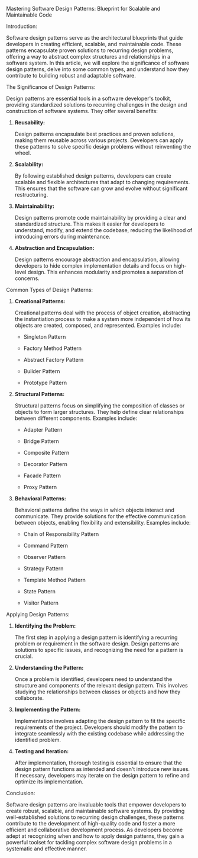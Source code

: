 Mastering Software Design Patterns: Blueprint for Scalable and Maintainable Code

Introduction:

Software design patterns serve as the architectural blueprints that guide developers in creating efficient, scalable, and maintainable code. These patterns encapsulate proven solutions to recurring design problems, offering a way to abstract complex structures and relationships in a software system. In this article, we will explore the significance of software design patterns, delve into some common types, and understand how they contribute to building robust and adaptable software.

The Significance of Design Patterns:

Design patterns are essential tools in a software developer's toolkit, providing standardized solutions to recurring challenges in the design and construction of software systems. They offer several benefits:

1. **Reusability:**

   Design patterns encapsulate best practices and proven solutions, making them reusable across various projects. Developers can apply these patterns to solve specific design problems without reinventing the wheel.

2. **Scalability:**

   By following established design patterns, developers can create scalable and flexible architectures that adapt to changing requirements. This ensures that the software can grow and evolve without significant restructuring.

3. **Maintainability:**

   Design patterns promote code maintainability by providing a clear and standardized structure. This makes it easier for developers to understand, modify, and extend the codebase, reducing the likelihood of introducing errors during maintenance.

4. **Abstraction and Encapsulation:**

   Design patterns encourage abstraction and encapsulation, allowing developers to hide complex implementation details and focus on high-level design. This enhances modularity and promotes a separation of concerns.

Common Types of Design Patterns:

1. **Creational Patterns:**

   Creational patterns deal with the process of object creation, abstracting the instantiation process to make a system more independent of how its objects are created, composed, and represented. Examples include:

   - Singleton Pattern

   - Factory Method Pattern

   - Abstract Factory Pattern

   - Builder Pattern

   - Prototype Pattern

2. **Structural Patterns:**

   Structural patterns focus on simplifying the composition of classes or objects to form larger structures. They help define clear relationships between different components. Examples include:

   - Adapter Pattern

   - Bridge Pattern

   - Composite Pattern

   - Decorator Pattern

   - Facade Pattern

   - Proxy Pattern

3. **Behavioral Patterns:**

   Behavioral patterns define the ways in which objects interact and communicate. They provide solutions for the effective communication between objects, enabling flexibility and extensibility. Examples include:

   - Chain of Responsibility Pattern

   - Command Pattern

   - Observer Pattern

   - Strategy Pattern

   - Template Method Pattern

   - State Pattern

   - Visitor Pattern

Applying Design Patterns:

1. **Identifying the Problem:**

   The first step in applying a design pattern is identifying a recurring problem or requirement in the software design. Design patterns are solutions to specific issues, and recognizing the need for a pattern is crucial.

2. **Understanding the Pattern:**

   Once a problem is identified, developers need to understand the structure and components of the relevant design pattern. This involves studying the relationships between classes or objects and how they collaborate.

3. **Implementing the Pattern:**

   Implementation involves adapting the design pattern to fit the specific requirements of the project. Developers should modify the pattern to integrate seamlessly with the existing codebase while addressing the identified problem.

4. **Testing and Iteration:**

   After implementation, thorough testing is essential to ensure that the design pattern functions as intended and doesn't introduce new issues. If necessary, developers may iterate on the design pattern to refine and optimize its implementation.

Conclusion:

Software design patterns are invaluable tools that empower developers to create robust, scalable, and maintainable software systems. By providing well-established solutions to recurring design challenges, these patterns contribute to the development of high-quality code and foster a more efficient and collaborative development process. As developers become adept at recognizing when and how to apply design patterns, they gain a powerful toolset for tackling complex software design problems in a systematic and effective manner.
